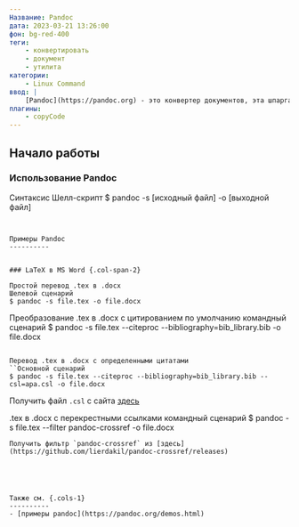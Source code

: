 ```yaml
---
Название: Pandoc
дата: 2023-03-21 13:26:00
фон: bg-red-400
теги:
    - конвертировать
    - документ
    - утилита
категории:
    - Linux Command
ввод: |
    [Pandoc](https://pandoc.org) - это конвертер документов, эта шпаргалка по pandoc содержит команды pandoc и некоторые распространенные трюки pandoc.
плагины:
    - copyCode
---
```


Начало работы
---------------

### Использование Pandoc

Синтаксис
Шелл-скрипт
$ pandoc -s [исходный файл] -o [выходной файл]
```


Примеры Pandoc
----------


### LaTeX в MS Word {.col-span-2}

Простой перевод .tex в .docx
Шелевой сценарий
$ pandoc -s file.tex -o file.docx
```

Преобразование .tex в .docx с цитированием по умолчанию
командный сценарий
$ pandoc -s file.tex --citeproc --bibliography=bib_library.bib -o file.docx
```

Перевод .tex в .docx с определенными цитатами
``Основной сценарий
$ pandoc -s file.tex --citeproc --bibliography=bib_library.bib --csl=apa.csl -o file.docx
```
Получить файл `.csl` с сайта [здесь](https://github.com/citation-style-language/styles)

.tex в .docx с перекрестными ссылками
командный сценарий
$ pandoc -s file.tex --filter pandoc-crossref -o file.docx
```
Получить фильтр `pandoc-crossref` из [здесь](https://github.com/lierdakil/pandoc-crossref/releases)





Также см. {.cols-1}
----------
- [примеры pandoc](https://pandoc.org/demos.html)


